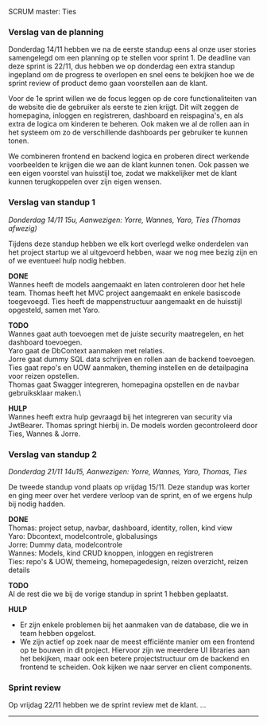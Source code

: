 SCRUM master: Ties

### Verslag van de planning

Donderdag 14/11 hebben we na de eerste standup eens al onze user stories samengelegd om een planning op te stellen voor sprint 1. De deadline van deze sprint is 22/11, dus hebben we op donderdag een extra standup ingepland om de progress te overlopen en snel eens te bekijken hoe we de sprint review of product demo gaan voorstellen aan de klant.

Voor de 1e sprint willen we de focus leggen op de core functionaliteiten van de website die de gebruiker als eerste te zien krijgt. Dit wilt zeggen de homepagina, inloggen en registreren, dashboard en reispagina's, en als extra de logica om kinderen te beheren. Ook maken we al de rollen aan in het systeem om zo de verschillende dashboards per gebruiker te kunnen tonen.

We combineren frontend en backend logica en proberen direct werkende voorbeelden te krijgen die we aan de klant kunnen tonen. Ook passen we een eigen voorstel van huisstijl toe, zodat we makkelijker met de klant kunnen terugkoppelen over zijn eigen wensen.


### Verslag van standup 1
*Donderdag 14/11 15u, Aanwezigen: Yorre, Wannes, Yaro, Ties (Thomas afwezig)*

Tijdens deze standup hebben we elk kort overlegd welke onderdelen van het project startup we al uitgevoerd hebben, waar we nog mee bezig zijn en of we eventueel hulp nodig hebben.

**DONE**\
Wannes heeft de models aangemaakt en laten controleren door het hele team. Thomas heeft het MVC project aangemaakt en enkele basiscode toegevoegd. Ties heeft de mappenstructuur aangemaakt en de huisstijl opgesteld, samen met Yaro.

**TODO**\
Wannes gaat auth toevoegen met de juiste security maatregelen, en het dashboard toevoegen.\
Yaro gaat de DbContext aanmaken met relaties.\
Jorre gaat dummy SQL data schrijven en rollen aan de backend toevoegen.\
Ties gaat repo's en UOW aanmaken, theming instellen en de detailpagina voor reizen opstellen.\
Thomas gaat Swagger integreren, homepagina opstellen en de navbar gebruiksklaar maken.\

**HULP**\
Wannes heeft extra hulp gevraagd bij het integreren van security via JwtBearer. Thomas springt hierbij in.
De models worden gecontroleerd door Ties, Wannes & Jorre.


### Verslag van standup 2
*Donderdag 21/11 14u15, Aanwezigen: Yorre, Wannes, Yaro, Thomas, Ties*

De tweede standup vond plaats op vrijdag 15/11. Deze standup was korter en ging meer over het verdere verloop van de sprint, en of we ergens hulp bij nodig hadden.

**DONE**\
Thomas: project setup, navbar, dashboard, identity, rollen, kind view \
Yaro: Dbcontext, modelcontrole, globalusings \
Jorre: Dummy data, modelcontrole \
Wannes: Models, kind CRUD knoppen, inloggen en registreren \
Ties: repo's & UOW, themeing, homepagedesign, reizen overzicht, reizen details

**TODO**\
Al de rest die we bij de vorige standup in sprint 1 hebben geplaatst. 

**HULP**
- Er zijn enkele problemen bij het aanmaken van de database, die we in team hebben opgelost. 
- We zijn actief op zoek naar de meest efficiënte manier om een frontend op te bouwen in dit project. Hiervoor zijn we meerdere UI libraries aan het bekijken, maar ook een betere projectstructuur om de backend en frontend te scheiden. Ook kijken we naar server en client components. 


### Sprint review
Op vrijdag 22/11 hebben we de sprint review met de klant.
...


----------------------------------------------------




